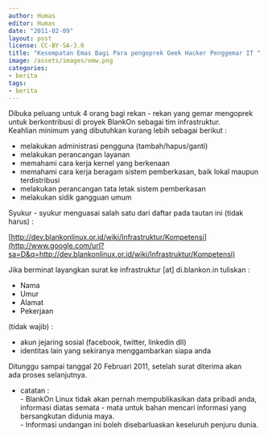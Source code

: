 ```yaml
---
author: Humas
editor: Humas
date: "2011-02-09"
layout: post
license: CC-BY-SA-3.0
title: "Kesempatan Emas Bagi Para pengoprek Geek Hacker Penggemar IT "
image: /assets/images/omw.png
categories:
- berita
tags:
- berita
---
```


Dibuka peluang untuk 4 orang bagi rekan - rekan yang gemar mengoprek  
untuk berkontribusi di proyek BlankOn sebagai tim infrastruktur.  
Keahlian minimum yang dibutuhkan kurang lebih sebagai berikut :

* melakukan administrasi pengguna (tambah/hapus/ganti)   
* melakukan perancangan layanan   
* memahami cara kerja kernel yang berkenaan   
* memahami cara kerja beragam sistem pemberkasan, baik lokal maupun   
terdistribusi  
* melakukan perancangan tata letak sistem pemberkasan   
* melakukan sidik gangguan umum

Syukur - syukur menguasai salah satu dari daftar pada tautan ini (tidak  
harus) :

[http://dev.blankonlinux.or.id/wiki/Infrastruktur/Kompetensi](http://www.google.com/url?sa=D&q=http://dev.blankonlinux.or.id/wiki/Infrastruktur/Kompetensi)

Jika berminat layangkan surat ke infrastruktur [at] di.blankon.in tuliskan :

* Nama   
* Umur   
* Alamat   
* Pekerjaan

(tidak wajib) :  
* akun jejaring sosial (facebook, twitter, linkedin dll)   
* identitas lain yang sekiranya menggambarkan siapa anda

Ditunggu sampai tanggal 20 Februari 2011, setelah surat diterima akan  
ada proses selanjutnya.

* catatan :   
  \- BlankOn Linux tidak akan pernah mempublikasikan data pribadi anda,  
informasi diatas semata - mata untuk bahan mencari informasi yang  
bersangkutan didunia maya.  
  \- Informasi undangan ini boleh disebarluaskan keseluruh penjuru dunia.


    